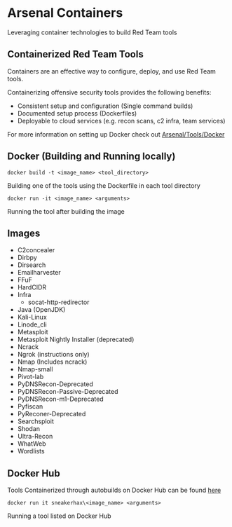 # Arsenal Containers

Leveraging container technologies to build Red Team tools

## Containerized Red Team Tools

Containers are an effective way to configure, deploy, and use Red Team tools. 

Containerizing offensive security tools provides the following benefits:

* Consistent setup and configuration (Single command builds)
* Documented setup process (Dockerfiles)
* Deployable to cloud services (e.g. recon scans, c2 infra, team services)

For more information on setting up Docker check out [Arsenal/Tools/Docker](https://github.com/sneakerhax/Arsenal/blob/main/Tools/Docker/README.md)

## Docker (Building and Running locally)

```
docker build -t <image_name> <tool_directory>
```

Building one of the tools using the Dockerfile in each tool directory

```
docker run -it <image_name> <arguments>
```
Running the tool after building the image

## Images

* C2concealer
* Dirbpy
* Dirsearch
* Emailharvester
* FFuF
* HardCIDR
* Infra
    * socat-http-redirector
* Java (OpenJDK)
* Kali-Linux
* Linode_cli
* Metasploit
* Metasploit Nightly Installer (deprecated)
* Ncrack
* Ngrok (instructions only)
* Nmap (Includes ncrack)
* Nmap-small
* Pivot-lab
* PyDNSRecon-Deprecated
* PyDNSRecon-Passive-Deprecated
* PyDNSRecon-m1-Deprecated
* Pyfiscan
* PyReconer-Deprecated
* Searchsploit
* Shodan
* Ultra-Recon
* WhatWeb
* Wordlists

## Docker Hub

Tools Containerized through autobuilds on Docker Hub can be found [here](https://hub.docker.com/u/sneakerhax)

```
docker run it sneakerhax\<image_name> <arguments>
```
Running a tool listed on Docker Hub
